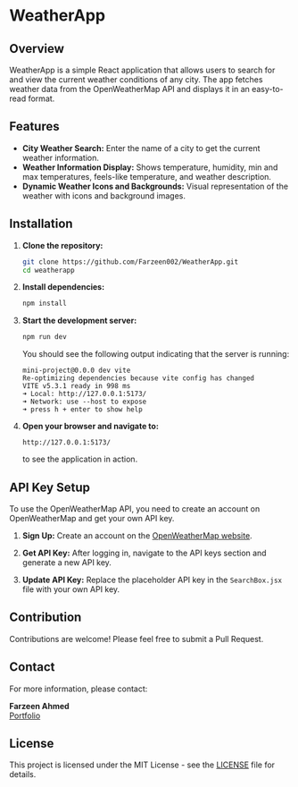 # WeatherApp

## Overview
WeatherApp is a simple React application that allows users to search for and view the current weather conditions of any city. The app fetches weather data from the OpenWeatherMap API and displays it in an easy-to-read format.

## Features
- **City Weather Search:** Enter the name of a city to get the current weather information.
- **Weather Information Display:** Shows temperature, humidity, min and max temperatures, feels-like temperature, and weather description.
- **Dynamic Weather Icons and Backgrounds:** Visual representation of the weather with icons and background images.

## Installation

1. **Clone the repository:**
    ```sh
    git clone https://github.com/Farzeen002/WeatherApp.git
    cd weatherapp
    ```

2. **Install dependencies:**
    ```sh
    npm install
    ```

3. **Start the development server:**
    ```sh
    npm run dev
    ```

    You should see the following output indicating that the server is running:
    ```plaintext
    mini-project@0.0.0 dev vite
    Re-optimizing dependencies because vite config has changed
    VITE v5.3.1 ready in 998 ms
    ➜ Local: http://127.0.0.1:5173/
    ➜ Network: use --host to expose
    ➜ press h + enter to show help
    ```

4. **Open your browser and navigate to:**
    ```plaintext
    http://127.0.0.1:5173/
    ```
    to see the application in action.

## API Key Setup

To use the OpenWeatherMap API, you need to create an account on OpenWeatherMap and get your own API key.

1. **Sign Up:** Create an account on the [OpenWeatherMap website](https://openweathermap.org/).

2. **Get API Key:** After logging in, navigate to the API keys section and generate a new API key.

3. **Update API Key:** Replace the placeholder API key in the `SearchBox.jsx` file with your own API key.

## Contribution

Contributions are welcome! Please feel free to submit a Pull Request.

## Contact

For more information, please contact:

**Farzeen Ahmed**  
[Portfolio](https://farzeens-portfolio.netlify.app/)

## License

This project is licensed under the MIT License - see the [LICENSE](LICENSE) file for details.
